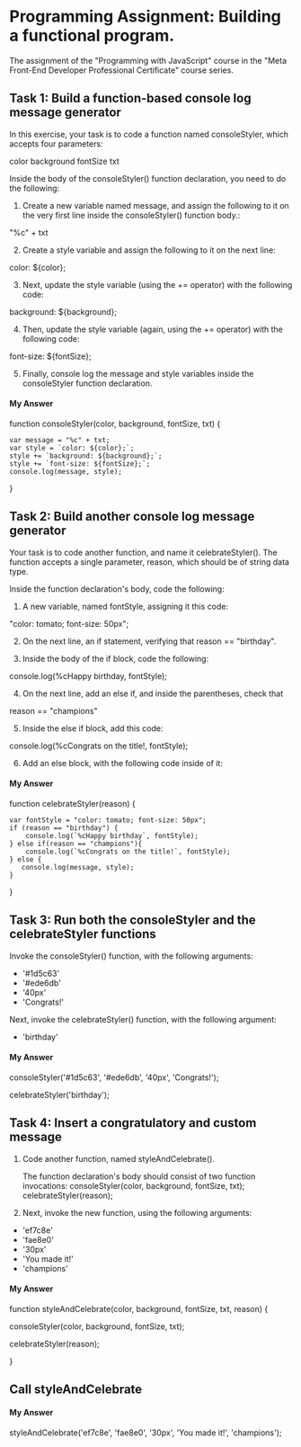 #  Programming Assignment: Building a functional program.

 The assignment of the "Programming with JavaScript" course in the "Meta Front-End Developer Professional Certificate" course series. 
 
## Task 1: Build a function-based console log message generator

In this exercise, your task is to code a function named consoleStyler, which accepts four parameters:

color
background
fontSize
txt

Inside the body of the consoleStyler() function declaration, you need to do the following:

01. Create a new variable named message, and assign the following to it on the very first line inside the consoleStyler() function body.:

   "%c" + txt

02. Create a style variable and assign the following to it on the next line:

   color: ${color};

03. Next, update the style variable (using the += operator) with the following code:

   background: ${background}; 

04. Then, update the style variable (again, using the += operator) with the following code:

   font-size: ${fontSize};

05. Finally, console log the message and style variables inside the consoleStyler function declaration.

#### My Answer
function consoleStyler(color, background, fontSize, txt) {

    var message = "%c" + txt;
    var style = `color: ${color};`;
    style += `background: ${background};`;
    style += `font-size: ${fontSize};`;
    console.log(message, style); 
    
}

## Task 2: Build another console log message generator

Your task is to code another function, and name it celebrateStyler(). The function accepts a single parameter, 
reason, which should be of string data type.

Inside the function declaration's body, code the following:

01. A new variable, named fontStyle, assigning it this code:

"color: tomato; font-size: 50px";

02. On the next line, an if statement, verifying that reason == "birthday".

03. Inside the body of the if block, code the following:

console.log(%cHappy birthday, fontStyle);

04. On the next line, add an else if, and inside the parentheses, check that

reason == "champions"

05. Inside the else if block, add this code:

console.log(%cCongrats on the title!, fontStyle);

06. Add an else block, with the following code inside of it:
   
#### My Answer
function celebrateStyler(reason) {

    var fontStyle = "color: tomato; font-size: 50px";
    if (reason == "birthday") {
        console.log(`%cHappy birthday`, fontStyle);
    } else if(reason == "champions"){
        console.log(`%cCongrats on the title!`, fontStyle);
    } else {
       console.log(message, style); 
    }
}

## Task 3: Run both the consoleStyler and the celebrateStyler functions

Invoke the consoleStyler() function, with the following arguments:
<ul>
<li>'#1d5c63'</li>

<li>'#ede6db'</li>

<li>'40px'</li>

<li>'Congrats!'</li>
</ul>
Next, invoke the celebrateStyler() function, with the following argument:
<ul>
<li>'birthday'</li>
</ul>

#### My Answer
consoleStyler('#1d5c63', '#ede6db', '40px', 'Congrats!');
 
celebrateStyler('birthday');

## Task 4: Insert a congratulatory and custom message

01. Code another function, named styleAndCelebrate().

    The function declaration's body should consist of two function
    invocations: consoleStyler(color, background, fontSize, txt); celebrateStyler(reason);

02. Next, invoke the new function, using the following arguments:
<ul>
 <li>'ef7c8e'</li>
<li>'fae8e0'</li>
<li>'30px'</li>
<li>'You made it!'</li>
<li>'champions'</li>
</ul>

#### My Answer
function styleAndCelebrate(color, background, fontSize, txt, reason) {

consoleStyler(color, background, fontSize, txt);

celebrateStyler(reason);

}

## Call styleAndCelebrate

#### My Answer
styleAndCelebrate('ef7c8e', 'fae8e0', '30px', 'You made it!', 'champions');
